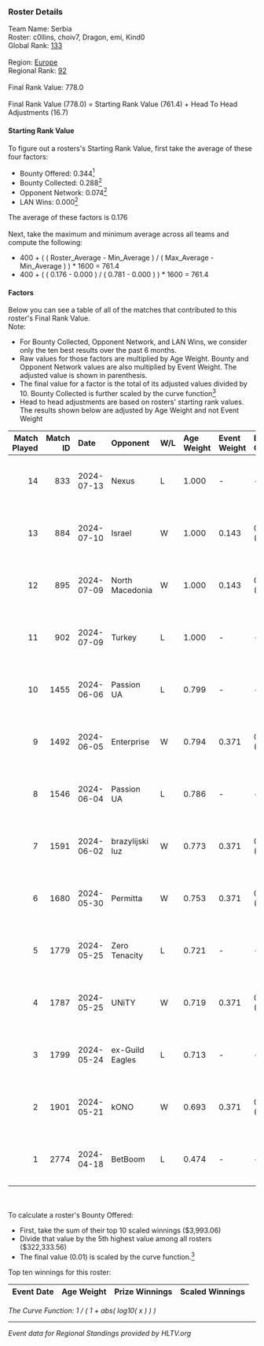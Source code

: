 ### Roster Details<br />
Team Name: Serbia<br />
Roster: c0llins, choiv7, Dragon, emi, Kind0<br />
Global Rank: [133](../standings_global.md)<br />
<br />
Region: [Europe]( ../standings_europe.md)<br />
Regional Rank: [92]( ../standings_europe.md)<br />
<br />
Final Rank Value:  778.0<br />
<br />
Final Rank Value (778.0) = Starting Rank Value (761.4) + Head To Head Adjustments (16.7)<br />

#### Starting Rank Value<br />
To figure out a rosters's Starting Rank Value, first take the average of these four factors:<br />
- Bounty Offered: 0.344[<sup>1</sup>](#table2)
- Bounty Collected: 0.288[<sup>2</sup>](#table1)
- Opponent Network: 0.074[<sup>2</sup>](#table1)
- LAN Wins: 0.000[<sup>2</sup>](#table1)

The average of these factors is 0.176<br />
<br />
Next, take the maximum and minimum average across all teams and compute the following:<br />
- 400 + ( ( Roster_Average - Min_Average ) / ( Max_Average - Min_Average ) ) * 1600 = 761.4
- 400 + ( ( 0.176 - 0.000 ) / ( 0.781 - 0.000 ) ) * 1600 = 761.4


#### Factors<br />
Below you can see a table of all of the matches that contributed to this roster's Final Rank Value.<br />
Note:<br />

- For Bounty Collected, Opponent Network, and LAN Wins, we consider only the ten best results over the past 6 months.
- Raw values for those factors are multiplied by Age Weight. Bounty and Opponent Network values are also multiplied by Event Weight. The adjusted value is shown in parenthesis.
- The final value for a factor is the total of its adjusted values divided by 10. Bounty Collected is further scaled by the curve function[<sup>3</sup>](#curveFunction)
- Head to head adjustments are based on rosters' starting rank values. The results shown below are adjusted by Age Weight and not Event Weight
<span id="table1"></span><br />


| Match Played | Match ID | Date       | Opponent        | W/L | Age Weight | Event Weight | Bounty Collected | Opponent Network | LAN Wins  | H2H Adj. | Roster                              |
| -: | -: | :- | :- | :- | :- | :- | :- | :- | :- | -: | :- |
|           14 |      833 | 2024-07-13 | Nexus           | L   | 1.000      | -            | -                | -                | -         |   -18.04 | c0llins, choiv7, Dragon, emi, Kind0 |
|           13 |      884 | 2024-07-10 | Israel          | W   | 1.000      | 0.143        | 0.000 (0.000)    | 0.040 (0.006)    | 0 (0.000) |     3.16 | c0llins, Dragon, emi, Kind0, VLDN   |
|           12 |      895 | 2024-07-09 | North Macedonia | W   | 1.000      | 0.143        | 0.000 (0.000)    | 0.000 (0.000)    | 0 (0.000) |     3.14 | c0llins, choiv7, Dragon, emi, Kind0 |
|           11 |      902 | 2024-07-09 | Turkey          | L   | 1.000      | -            | -                | -                | -         |   -25.65 | c0llins, choiv7, Dragon, emi, Kind0 |
|           10 |     1455 | 2024-06-06 | Passion UA      | L   | 0.799      | -            | -                | -                | -         |    -5.16 | aidKiT, c0llins, Dragon, emi, xicoz |
|            9 |     1492 | 2024-06-05 | Enterprise      | W   | 0.794      | 0.371        | 0.039 (0.012)    | 0.624 (0.183)    | 0 (0.000) |    16.69 | aidKiT, c0llins, Dragon, emi, VLDN  |
|            8 |     1546 | 2024-06-04 | Passion UA      | L   | 0.786      | -            | -                | -                | -         |    -4.62 | aidKiT, c0llins, Dragon, emi, xicoz |
|            7 |     1591 | 2024-06-02 | brazylijski luz | W   | 0.773      | 0.371        | 0.008 (0.002)    | 0.260 (0.074)    | 0 (0.000) |    13.65 | aidKiT, c0llins, Dragon, emi, xicoz |
|            6 |     1680 | 2024-05-30 | Permitta        | W   | 0.753      | 0.371        | 0.024 (0.007)    | 0.873 (0.244)    | 0 (0.000) |    16.22 | aidKiT, c0llins, Dragon, emi, xicoz |
|            5 |     1779 | 2024-05-25 | Zero Tenacity   | L   | 0.721      | -            | -                | -                | -         |    -3.25 | aidKiT, c0llins, Dragon, emi, xicoz |
|            4 |     1787 | 2024-05-25 | UNiTY           | W   | 0.719      | 0.371        | 0.025 (0.007)    | 0.304 (0.081)    | 0 (0.000) |    16.64 | aidKiT, c0llins, Dragon, emi, xicoz |
|            3 |     1799 | 2024-05-24 | ex-Guild Eagles | L   | 0.713      | -            | -                | -                | -         |    -9.29 | aidKiT, c0llins, Dragon, emi, xicoz |
|            2 |     1901 | 2024-05-21 | kONO            | W   | 0.693      | 0.371        | 0.028 (0.007)    | 0.574 (0.147)    | 0 (0.000) |    13.56 | aidKiT, c0llins, Dragon, emi, xicoz |
|            1 |     2774 | 2024-04-18 | BetBoom         | L   | 0.474      | -            | -                | -                | -         |    -0.39 | aidKiT, c0llins, Dragon, emi, xicoz |

<br />
<span id="table2"></span><br />
To calculate a roster's Bounty Offered:<br />

- First, take the sum of their top 10 scaled winnings ($3,993.06)
- Divide that value by the 5th highest value among all rosters ($322,333.56)
- The final value (0.01) is scaled by the curve function.[<sup>3</sup>](#curveFunction)

Top ten winnings for this roster:<br />

| Event Date | Age Weight | Prize Winnings | Scaled Winnings |
| :- | -: | :- | :- |


<span id="curveFunction"></span>_The Curve Function: 1 / ( 1 + abs( log10( x ) ) )_<br />

---
_Event data for Regional Standings provided by HLTV.org_<br />
